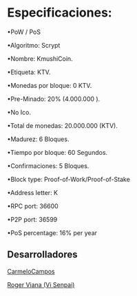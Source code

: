 # Especificaciones:
•PoW / PoS 

•Algoritmo: Scrypt 

•Nombre: KmushiCoin.

•Etiqueta: KTV.

•Monedas por bloque: 0 KTV.

•Pre-Minado: 20% (4.000.000 ).

•No Ico. 

•Total de monedas: 20.000.000 (KTV).

•Madurez: 6 Bloques.

•Tiempo por bloque: 60 Segundos.

•Confirmaciones: 5 Bloques.

•Block type: Proof-of-Work/Proof-of-Stake

•Address letter: K

•RPC port: 36600

•P2P port: 36599

•PoS percentage: 16% per year

## Desarrolladores
[CarmeloCampos](https://fb.com/CarmeloAlone)

[Roger Viana (Vi Senpai)](https://fb.com/rogerjvm)

